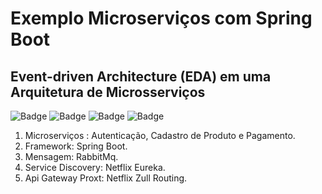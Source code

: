 # Exemplo Microserviços com Spring Boot
## Event-driven Architecture (EDA) em uma Arquitetura de Microsserviços
![Badge](https://img.shields.io/badge/Spring-Boot-%237159c1?style=for-the-badge&logo=spring)
![Badge](https://img.shields.io/badge/RabbitMq-%237159c1?style=for-the-badge&logo=rabbitmq)
![Badge](https://img.shields.io/badge/Netflix-Eureka-%237159c1?style=for-the-badge&logo=netflix)
![Badge](https://img.shields.io/badge/Netflix-Zuul-%237159c1?style=for-the-badge&logo=netflix)



1. Microserviços : Autenticação, Cadastro de Produto e Pagamento.
2. Framework: Spring Boot.
3. Mensagem: RabbitMq.
4. Service Discovery: Netflix Eureka.
5. Api Gateway Proxt: Netflix Zull Routing.

